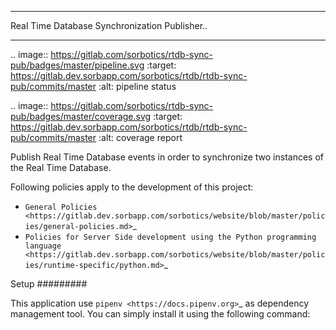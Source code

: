 **********************************************
Real Time Database Synchronization Publisher..
**********************************************


.. image:: <https://gitlab.com/sorbotics/rtdb-sync-pub/badges/master/pipeline.svg>
   :target: https://gitlab.dev.sorbapp.com/sorbotics/rtdb/rtdb-sync-pub/commits/master
   :alt: pipeline status

.. image:: <https://gitlab.com/sorbotics/rtdb-sync-pub/badges/master/coverage.svg>
   :target: https://gitlab.dev.sorbapp.com/sorbotics/rtdb/rtdb-sync-pub/commits/master
   :alt: coverage report

Publish Real Time Database events in order to synchronize two instances of the Real Time Database.

Following policies apply to the development of this project:

* `General Policies <https://gitlab.dev.sorbapp.com/sorbotics/website/blob/master/policies/general-policies.md>`_
* `Policies for Server Side development using the Python programming language <https://gitlab.dev.sorbapp.com/sorbotics/website/blob/master/policies/runtime-specific/python.md>`_

Setup
#########

This application use `pipenv <https://docs.pipenv.org>`_ as dependency management 
tool. You can simply install it using the following command:

